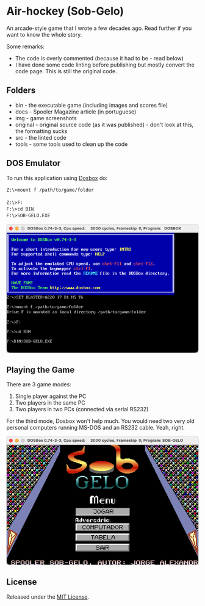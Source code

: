 # Air-hockey (Sob-Gelo)

An arcade-style game that I wrote a few decades ago. Read further if you want to know the whole story.

Some remarks:

* The code is overly commented (because it had to be - read below)
* I have done some code linting before publishing but mostly convert the code page. This is still the original code.

## Folders

* bin - the executable game (including images and scores file)
* docs - Spooler Magazine article (in portuguese)
* img - game screenshots
* original - original source code (as it was published) - don't look at this, the formatting sucks
* src - the linted code
* tools - some tools used to clean up the code

## DOS Emulator

To run this application using [Dosbox](https://www.dosbox.com/) do:

```bash
Z:\>mount f /path/to/game/folder

Z:\>F:
F:\>cd BIN
F:\>SOB-GELO.EXE
```

![Dosbox](img/1.dosbox.png)

## Playing the Game

There are 3 game modes:

1. Single player against the PC
2. Two players in the same PC
3. Two players in two PCs (connected via serial RS232)

For the third mode, Dosbox won't help much. You would need two very old personal computers running MS-DOS and an RS232 cable. Yeah, right.

![Main Menu](img/3.main_menu.png)

## License

Released under the [MIT License](http://www.opensource.org/licenses/MIT).
